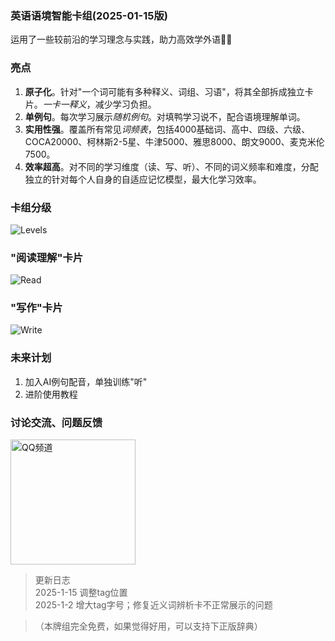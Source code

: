 ### 英语语境智能卡组(2025-01-15版)
运用了一些较前沿的学习理念与实践，助力高效学外语🚀🚀  

### 亮点
1. **原子化**。针对"一个词可能有多种释义、词组、习语"，将其全部拆成独立卡片。*一卡一释义*，减少学习负担。
2. **单例句**。每次学习展示*随机例句*。对填鸭学习说不，配合语境理解单词。
3. **实用性强**。覆盖所有常见*词频表*，包括4000基础词、高中、四级、六级、COCA20000、柯林斯2-5星、牛津5000、雅思8000、朗文9000、麦克米伦7500。
4. **效率超高**。对不同的学习维度（读、写、听）、不同的词义频率和难度，分配独立的针对每个人自身的自适应记忆模型，最大化学习效率。



### 卡组分级
![Levels](https://i.postimg.cc/25Rs83nH/v3-deck-split.png)
### "阅读理解"卡片
![Read](https://i.postimg.cc/1zGLgPHy/v3-read.png)
### "写作"卡片
![Write](https://i.postimg.cc/JnRSZg6Z/v3-write.png)


### 未来计划
1. 加入AI例句配音，单独训练"听"
2. 进阶使用教程

### 讨论交流、问题反馈
<img src="https://i.postimg.cc/mDf6gd3Z/20250115104103.jpg" alt="QQ频道" width="200" />

> 更新日志  
> 2025-1-15 调整tag位置  
> 2025-1-2 增大tag字号；修复近义词辨析卡不正常展示的问题  

> （本牌组完全免费，如果觉得好用，可以支持下正版辞典）


